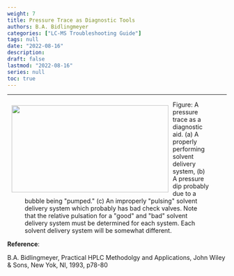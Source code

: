 ```yaml
---
weight: 7
title: Pressure Trace as Diagnostic Tools
authors: B.A. Bidlingmeyer
categories: ["LC-MS Troubleshooting Guide"]
tags: null
date: "2022-08-16"
description:  
draft: false
lastmod: "2022-08-16"
series: null
toc: true
---
```




<!--more-->
---

<div class = "row">
<img width ="360" height= "200" src = "/docs/images/Screenshot 2022-08-16 215134.png" style ="float: left" HSPACE="10" VSPACE="10"/>
<figure>
Figure: A pressure trace as a diagnostic aid. (a) A properly performing solvent delivery system, (b) A pressure dip probably due to a bubble being "pumped." (c) An improperly "pulsing" solvent delivery system which probably has bad check valves. Note that the relative pulsation for a "good" and "bad" solvent delivery system must be determined for each system. Each solvent delivery system will be somewhat different.
</figure>
</div>

**Reference**:

B.A. Bidlingmeyer, Practical HPLC Methodolgy and Applications, John Wiley & Sons, New Yok, NI, 1993, p78-80

